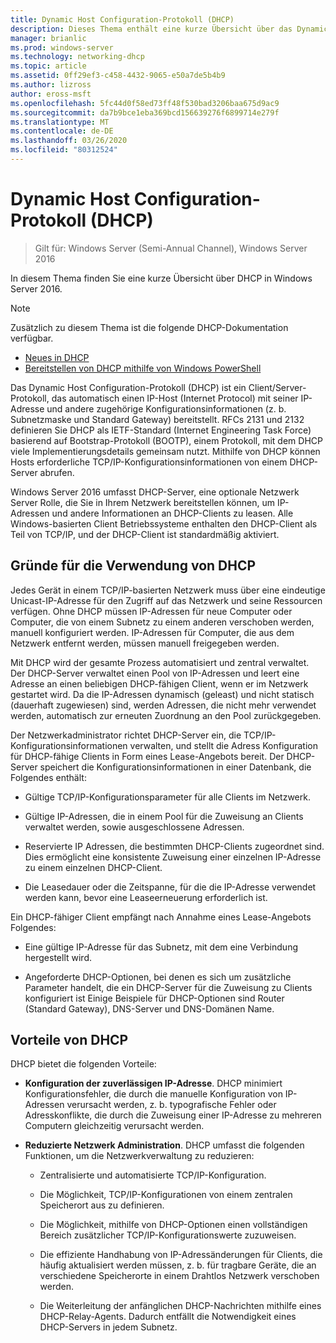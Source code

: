 ```yaml
---
title: Dynamic Host Configuration-Protokoll (DHCP)
description: Dieses Thema enthält eine kurze Übersicht über das Dynamic Host Configuration-Protokoll (DHCP) in Windows Server 2016.
manager: brianlic
ms.prod: windows-server
ms.technology: networking-dhcp
ms.topic: article
ms.assetid: 0ff29ef3-c458-4432-9065-e50a7de5b4b9
ms.author: lizross
author: eross-msft
ms.openlocfilehash: 5fc44d0f58ed73ff48f530bad3206baa675d9ac9
ms.sourcegitcommit: da7b9bce1eba369bcd156639276f6899714e279f
ms.translationtype: MT
ms.contentlocale: de-DE
ms.lasthandoff: 03/26/2020
ms.locfileid: "80312524"
---
```

# <a name="dynamic-host-configuration-protocol-dhcp"></a>Dynamic Host Configuration-Protokoll (DHCP)

>Gilt für: Windows Server (Semi-Annual Channel), Windows Server 2016

In diesem Thema finden Sie eine kurze Übersicht über DHCP in Windows Server 2016.

> [!NOTE]
> Zusätzlich zu diesem Thema ist die folgende DHCP-Dokumentation verfügbar.
>
> - [Neues in DHCP](What-s-New-in-DHCP.md)
> - [Bereitstellen von DHCP mithilfe von Windows PowerShell](dhcp-deploy-wps.md)

Das Dynamic Host Configuration-Protokoll (DHCP) ist ein Client/Server-Protokoll, das automatisch einen IP-Host (Internet Protocol) mit seiner IP-Adresse und andere zugehörige Konfigurationsinformationen (z. b. Subnetzmaske und Standard Gateway) bereitstellt. RFCs 2131 und 2132 definieren Sie DHCP als IETF-Standard (Internet Engineering Task Force) basierend auf Bootstrap-Protokoll (BOOTP), einem Protokoll, mit dem DHCP viele Implementierungsdetails gemeinsam nutzt. Mithilfe von DHCP können Hosts erforderliche TCP/IP-Konfigurationsinformationen von einem DHCP-Server abrufen.

Windows Server 2016 umfasst DHCP-Server, eine optionale Netzwerk Server Rolle, die Sie in Ihrem Netzwerk bereitstellen können, um IP-Adressen und andere Informationen an DHCP-Clients zu leasen. Alle Windows-basierten Client Betriebssysteme enthalten den DHCP-Client als Teil von TCP/IP, und der DHCP-Client ist standardmäßig aktiviert.

## <a name="why-use-dhcp"></a>Gründe für die Verwendung von DHCP

Jedes Gerät in einem TCP/IP-basierten Netzwerk muss über eine eindeutige Unicast-IP-Adresse für den Zugriff auf das Netzwerk und seine Ressourcen verfügen. Ohne DHCP müssen IP-Adressen für neue Computer oder Computer, die von einem Subnetz zu einem anderen verschoben werden, manuell konfiguriert werden. IP-Adressen für Computer, die aus dem Netzwerk entfernt werden, müssen manuell freigegeben werden.

Mit DHCP wird der gesamte Prozess automatisiert und zentral verwaltet. Der DHCP-Server verwaltet einen Pool von IP-Adressen und leert eine Adresse an einen beliebigen DHCP-fähigen Client, wenn er im Netzwerk gestartet wird. Da die IP-Adressen dynamisch (geleast) und nicht statisch (dauerhaft zugewiesen) sind, werden Adressen, die nicht mehr verwendet werden, automatisch zur erneuten Zuordnung an den Pool zurückgegeben.

Der Netzwerkadministrator richtet DHCP-Server ein, die TCP/IP-Konfigurationsinformationen verwalten, und stellt die Adress Konfiguration für DHCP-fähige Clients in Form eines Lease-Angebots bereit. Der DHCP-Server speichert die Konfigurationsinformationen in einer Datenbank, die Folgendes enthält:

- Gültige TCP/IP-Konfigurationsparameter für alle Clients im Netzwerk.

- Gültige IP-Adressen, die in einem Pool für die Zuweisung an Clients verwaltet werden, sowie ausgeschlossene Adressen.

- Reservierte IP Adressen, die bestimmten DHCP-Clients zugeordnet sind. Dies ermöglicht eine konsistente Zuweisung einer einzelnen IP-Adresse zu einem einzelnen DHCP-Client.

- Die Leasedauer oder die Zeitspanne, für die die IP-Adresse verwendet werden kann, bevor eine Leaseerneuerung erforderlich ist.

Ein DHCP-fähiger Client empfängt nach Annahme eines Lease-Angebots Folgendes:

- Eine gültige IP-Adresse für das Subnetz, mit dem eine Verbindung hergestellt wird.  
  
- Angeforderte DHCP-Optionen, bei denen es sich um zusätzliche Parameter handelt, die ein DHCP-Server für die Zuweisung zu Clients konfiguriert ist Einige Beispiele für DHCP-Optionen sind Router (Standard Gateway), DNS-Server und DNS-Domänen Name.

## <a name="benefits-of-dhcp"></a>Vorteile von DHCP

DHCP bietet die folgenden Vorteile:

- **Konfiguration der zuverlässigen IP-Adresse**. DHCP minimiert Konfigurationsfehler, die durch die manuelle Konfiguration von IP-Adressen verursacht werden, z. b. typografische Fehler oder Adresskonflikte, die durch die Zuweisung einer IP-Adresse zu mehreren Computern gleichzeitig verursacht werden.

- **Reduzierte Netzwerk Administration**. DHCP umfasst die folgenden Funktionen, um die Netzwerkverwaltung zu reduzieren:

    - Zentralisierte und automatisierte TCP/IP-Konfiguration.

    - Die Möglichkeit, TCP/IP-Konfigurationen von einem zentralen Speicherort aus zu definieren.

    - Die Möglichkeit, mithilfe von DHCP-Optionen einen vollständigen Bereich zusätzlicher TCP/IP-Konfigurationswerte zuzuweisen.

    - Die effiziente Handhabung von IP-Adressänderungen für Clients, die häufig aktualisiert werden müssen, z. b. für tragbare Geräte, die an verschiedene Speicherorte in einem Drahtlos Netzwerk verschoben werden.

    - Die Weiterleitung der anfänglichen DHCP-Nachrichten mithilfe eines DHCP-Relay-Agents. Dadurch entfällt die Notwendigkeit eines DHCP-Servers in jedem Subnetz.

